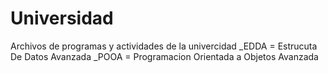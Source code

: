 # Universidad
Archivos de programas y actividades de la univercidad
_EDDA = Estrucuta De Datos Avanzada
_POOA = Programacion Orientada a Objetos Avanzada
